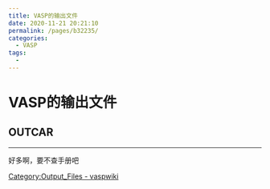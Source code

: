 ```yaml
---
title: VASP的输出文件
date: 2020-11-21 20:21:10
permalink: /pages/b32235/
categories: 
  - VASP
tags: 
  - 
---
```


# VASP的输出文件

## OUTCAR





---

好多啊，要不查手册吧

[Category:Output_Files - vaspwiki](https://www.vasp.at/wiki/index.php/Category:Output_Files)
